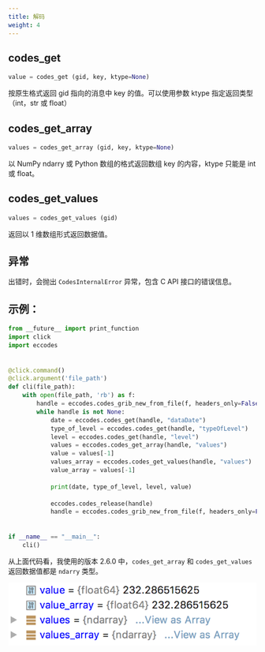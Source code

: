 ```yaml
---
title: 解码
weight: 4
---
```


## codes_get

```py
value = codes_get (gid, key, ktype=None)
```

按原生格式返回 gid 指向的消息中 key 的值。可以使用参数 ktype 指定返回类型（int，str 或 float）

## codes_get_array

```py
values = codes_get_array (gid, key, ktype=None)
```

以 NumPy ndarry 或 Python 数组的格式返回数组 key 的内容，ktype 只能是 int 或 float。

## codes_get_values

```py
values = codes_get_values (gid)
```

返回以 1 维数组形式返回数据值。

## 异常

出错时，会抛出 `CodesInternalError` 异常，包含 C API 接口的错误信息。

## 示例：

```py
from __future__ import print_function
import click
import eccodes


@click.command()
@click.argument('file_path')
def cli(file_path):
    with open(file_path, 'rb') as f:
        handle = eccodes.codes_grib_new_from_file(f, headers_only=False)
        while handle is not None:
            date = eccodes.codes_get(handle, "dataDate")
            type_of_level = eccodes.codes_get(handle, "typeOfLevel")
            level = eccodes.codes_get(handle, "level")
            values = eccodes.codes_get_array(handle, "values")
            value = values[-1]
            values_array = eccodes.codes_get_values(handle, "values")
            value_array = values[-1]

            print(date, type_of_level, level, value)

            eccodes.codes_release(handle)
            handle = eccodes.codes_grib_new_from_file(f, headers_only=False)


if __name__ == "__main__":
    cli()
```

从上面代码看，我使用的版本 2.6.0 中，`codes_get_array` 和 `codes_get_values` 返回数据值都是 `ndarry` 类型。

![](asserts/get_array_type.png)
